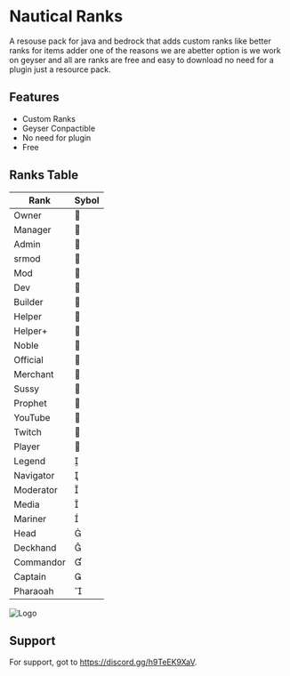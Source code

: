 # Nautical Ranks

A resouse pack for java and bedrock that adds custom ranks like better ranks for items adder one of the reasons we are abetter option is we work on geyser and all are ranks are free and easy to download no need for  a plugin just a resource pack.


## Features

- Custom Ranks
- Geyser Conpactible
- No need for plugin
- Free

## Ranks Table

| Rank             | Sybol                                                                |
| ----------------- | ------------------------------------------------------------------ |
| Owner |  |
| Manager|  |
| Admin |  |
|srmod|  |
| Mod |  |
| Dev |  |
| Builder |  |
| Helper |  |
| Helper+ |  |
| Noble |  |
| Official |  |
| Merchant |  |
| Sussy|  |
| Prophet|  |
| YouTube|  |
| Twitch|  |
| Player|  |
| Legend|  |
| Navigator|  |
| Moderator|  |
| Media|  |
| Mariner|  |
| Head|  |
| Deckhand|  |
| Commandor|  |
| Captain|  |
| Pharaoah|  |


![Logo](https://i.ibb.co/0rtTQ20/minecraft-title-1.png)


## Support

For support, got to https://discord.gg/h9TeEK9XaV.
